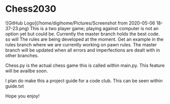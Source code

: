 # Chess2030

![GitHub Logo](/home/digihome/Pictures/Screenshot from 2020-05-06 18-37-23.png)
This is a two player game; playing against computer is not an option yet but could be.
Currently the master branch holds the best code. so will 
The rules are being developed at the moment. Get an example in the rules branch where we are currently working on pawn rules.
The master branch will be updated when all errors and imperfections are dealt with in other branches.



Chess.py is the actual chess game this is called within main.py. This feature will be availbe soon.

I plan do make this a project guide for a code club. This can be seen within guide.txt

Hope you enjoy!
